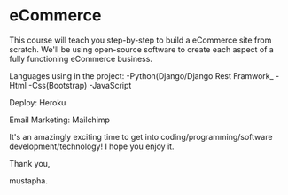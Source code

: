 # eCommerce

This course will teach you step-by-step to build a eCommerce site from scratch. We'll be using open-source software to create each aspect of a fully functioning eCommerce business.

Languages using in the project:
-Python(Django/Django Rest Framwork_
-Html 
-Css(Bootstrap)
-JavaScript

Deploy: Heroku

Email Marketing: Mailchimp


It's an amazingly exciting time to get into coding/programming/software development/technology! I hope you enjoy it.

Thank you,

mustapha.